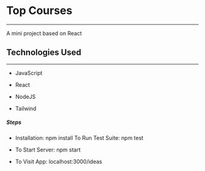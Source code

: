 <h1>Top Courses</h1>
<hr><p>A mini project based on React</p><h2>Technologies Used</h2>
<hr><ul>
<li>JavaScript</li>
</ul><ul>
<li>React</li>
</ul><ul>
<li>NodeJS</li>
</ul><ul>
<li>Tailwind</li>
</ul><h5>Steps</h5><ul>
<li>Installation:  npm install  To Run Test Suite:  npm test</li>
</ul><ul>
<li>To Start Server:  npm start</li>
</ul><ul>
<li>To Visit App:  localhost:3000/ideas</li>
</ul>
